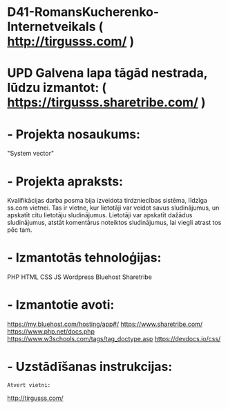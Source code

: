 # D41-RomansKucherenko-Internetveikals ( http://tirgusss.com/ )
#
# UPD Galvena lapa tāgād nestrada, lūdzu izmantot: ( https://tirgusss.sharetribe.com/ )
#
# - Projekta nosaukums:
   "System vector"

# - Projekta apraksts:
   Kvalifikācijas darba posma bija izveidota tirdzniecības sistēma, līdzīga ss.com vietnei.
   Tas ir vietne, kur lietotāji var veidot savus sludinājumus, un apskatīt citu lietotāju sludinājumus. 
   Lietotāji var apskatīt dažādus sludinājumus, atstāt komentārus noteiktos sludinājumus, lai viegli atrast tos pēc tam. 

# - Izmantotās tehnoloģijas:
   PHP
   HTML
   CSS
   JS
   Wordpress
   Bluehost
   Sharetribe
  
# - Izmantotie avoti:
  https://my.bluehost.com/hosting/app#/
  https://www.sharetribe.com/
  https://www.php.net/docs.php
  https://www.w3schools.com/tags/tag_doctype.asp
  https://devdocs.io/css/

# - Uzstādīšanas instrukcijas:
    Atvert vietni:
http://tirgusss.com/
  

